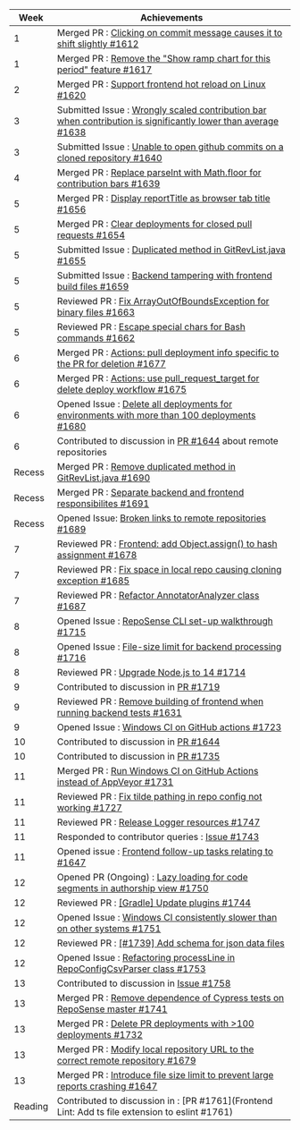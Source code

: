 | Week | Achievements |
| ---- | ------------ |
| 1 | Merged PR : [Clicking on commit message causes it to shift slightly #1612](https://github.com/reposense/RepoSense/pull/1612) |
| 1 | Merged PR : [Remove the "Show ramp chart for this period" feature #1617](https://github.com/reposense/RepoSense/pull/1617) |
| 2 | Merged PR : [Support frontend hot reload on Linux #1620](https://github.com/reposense/RepoSense/pull/1620) |
| 3 | Submitted Issue : [Wrongly scaled contribution bar when contribution is significantly lower than average #1638](https://github.com/reposense/RepoSense/issues/1638) |
| 3 | Submitted Issue : [Unable to open github commits on a cloned repository #1640](https://github.com/reposense/RepoSense/issues/1640) |
| 4 | Merged PR : [Replace parseInt with Math.floor for contribution bars #1639](https://github.com/reposense/RepoSense/pull/1639) |
| 5 | Merged PR : [Display reportTitle as browser tab title #1656](https://github.com/reposense/RepoSense/pull/1656) |
| 5 | Merged PR : [Clear deployments for closed pull requests #1654](https://github.com/reposense/RepoSense/pull/1654) |
| 5 | Submitted Issue : [Duplicated method in GitRevList.java #1655](https://github.com/reposense/RepoSense/issues/1655) |
| 5 | Submitted Issue : [Backend tampering with frontend build files #1659](https://github.com/reposense/RepoSense/issues/1659) |
| 5 | Reviewed PR : [Fix ArrayOutOfBoundsException for binary files #1663](https://github.com/reposense/RepoSense/pull/1663) |
| 5 | Reviewed PR : [Escape special chars for Bash commands #1662](https://github.com/reposense/RepoSense/pull/1662) |
| 6 | Merged PR : [Actions: pull deployment info specific to the PR for deletion #1677](https://github.com/reposense/RepoSense/pull/1677)  |
| 6 | Merged PR : [Actions: use pull_request_target for delete deploy workflow #1675](https://github.com/reposense/RepoSense/pull/1675) |
| 6 | Opened Issue : [Delete all deployments for environments with more than 100 deployments #1680](https://github.com/reposense/RepoSense/issues/1680) |
| 6 | Contributed to discussion in [PR #1644](https://github.com/reposense/RepoSense/pull/1644#issuecomment-1046281054) about remote repositories |
| Recess | Merged PR : [Remove duplicated method in GitRevList.java #1690](https://github.com/reposense/RepoSense/pull/1690) |
| Recess | Merged PR : [Separate backend and frontend responsibilites #1691](https://github.com/reposense/RepoSense/pull/1691) |
| Recess | Opened Issue: [Broken links to remote repositories #1689](https://github.com/reposense/RepoSense/issues/1689) |
| 7 | Reviewed PR : [Frontend: add Object.assign() to hash assignment #1678](https://github.com/reposense/RepoSense/pull/1678) |
| 7 | Reviewed PR : [Fix space in local repo causing cloning exception #1685](https://github.com/reposense/RepoSense/pull/1685) |
| 7 | Reviewed PR : [Refactor AnnotatorAnalyzer class #1687](https://github.com/reposense/RepoSense/pull/1687) |
| 8 | Opened Issue : [RepoSense CLI set-up walkthrough #1715](https://github.com/reposense/RepoSense/issues/1715) |
| 8 | Opened Issue : [File-size limit for backend processing #1716](https://github.com/reposense/RepoSense/issues/1716) |
| 8 | Reviewed PR : [Upgrade Node.js to 14 #1714](https://github.com/reposense/RepoSense/pull/1714) |
| 9 | Contributed to discussion in [PR #1719](https://github.com/reposense/RepoSense/pull/1719) |
| 9 | Reviewed PR : [Remove building of frontend when running backend tests #1631](https://github.com/reposense/RepoSense/pull/1631) |
| 9 | Opened Issue : [Windows CI on GitHub actions #1723](https://github.com/reposense/RepoSense/issues/1723) |
| 10 | Contributed to discussion in [PR #1644](https://github.com/reposense/RepoSense/pull/1644#pullrequestreview-915123782)  |
| 10 | Contributed to discussion in [PR #1735](https://github.com/reposense/RepoSense/pull/1735) |
| 11 | Merged PR : [Run Windows CI on GitHub Actions instead of AppVeyor #1731](https://github.com/reposense/RepoSense/pull/1731) |
| 11 | Reviewed PR : [Fix tilde pathing in repo config not working #1727](https://github.com/reposense/RepoSense/pull/1727) |
| 11 | Reviewed PR : [Release Logger resources #1747](https://github.com/reposense/RepoSense/pull/1747) |
| 11 | Responded to contributor queries : [Issue #1743](https://github.com/reposense/RepoSense/issues/1743) |
| 11 | Opened issue : [Frontend follow-up tasks relating to #1647](https://github.com/reposense/RepoSense/issues/1748) |
| 12 | Opened PR (Ongoing) : [Lazy loading for code segments in authorship view #1750](https://github.com/reposense/RepoSense/pull/1750) |
| 12 | Reviewed PR : [[Gradle] Update plugins #1744](https://github.com/reposense/RepoSense/pull/1744) |
| 12 | Opened Issue : [Windows CI consistently slower than on other systems #1751](https://github.com/reposense/RepoSense/issues/1751) |
| 12 | Reviewed PR : [[#1739] Add schema for json data files](https://github.com/reposense/RepoSense/pull/1740) |
| 12 | Opened Issue : [Refactoring processLine in RepoConfigCsvParser class #1753](https://github.com/reposense/RepoSense/issues/1753) |
| 13 | Contributed to discussion in [Issue #1758](https://github.com/reposense/RepoSense/issues/1758)
| 13 | Merged PR : [Remove dependence of Cypress tests on RepoSense master #1741](https://github.com/reposense/RepoSense/pull/1741) |
| 13 | Merged PR : [Delete PR deployments with >100 deployments #1732](https://github.com/reposense/RepoSense/pull/1732) |
| 13 | Merged PR : [Modify local repository URL to the correct remote repository #1679](https://github.com/reposense/RepoSense/pull/1679) |
| 13 | Merged PR : [Introduce file size limit to prevent large reports crashing #1647](https://github.com/reposense/RepoSense/pull/1647) |
| Reading | Contributed to discussion in : [PR #1761](Frontend Lint: Add ts file extension to eslint #1761)  |